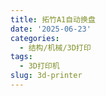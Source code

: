 ```yaml
---
title: 拓竹A1自动换盘
date: '2025-06-23'
categories:
  - 结构/机械/3D打印
tags:
  - 3D打印机
slug: 3d-printer
---
```

